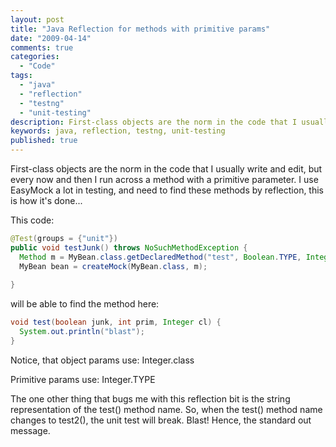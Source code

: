 ```yaml
---
layout: post
title: "Java Reflection for methods with primitive params"
date: "2009-04-14"
comments: true
categories:
  - "Code"
tags:
  - "java"
  - "reflection"
  - "testng"
  - "unit-testing"
description: First-class objects are the norm in the code that I usually write and edit, but every now and then I run across a method with a primitive parameter.  I use 
keywords: java, reflection, testng, unit-testing
published: true
---
```


First-class objects are the norm in the code that I usually write and edit, but every now and then I run across a method with a primitive parameter.  I use EasyMock a lot in testing, and need to find these methods by reflection, this is how it's done...

<!--more-->

This code:

```java
@Test(groups = {"unit"})
public void testJunk() throws NoSuchMethodException {
  Method m = MyBean.class.getDeclaredMethod("test", Boolean.TYPE, Integer.TYPE, Integer.class);
  MyBean bean = createMock(MyBean.class, m);
  
}
```

will be able to find the method here:

```java
void test(boolean junk, int prim, Integer cl) {
  System.out.println("blast");
}
```

Notice, that object params use: Integer.class

Primitive params use: Integer.TYPE

The one other thing that bugs me with this reflection bit is the string representation of the test() method name.  So, when the test() method name changes to test2(), the unit test will break.  Blast!  Hence, the standard out message.

  
